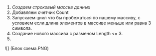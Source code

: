 1. *Создаем строковый массив данных*
2. Добавляем счетчик Count
3. Запускаем цикл что бы пробежаться по нашему массиву, с условием если длина элементов в массиве меньше или равна 3 символа.
4. Создание нового массива с разменом Length <= 3.
5. 





![] (Блок схема.PNG)